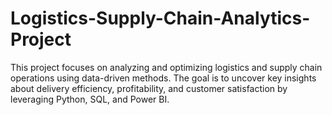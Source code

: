 # Logistics-Supply-Chain-Analytics-Project
This project focuses on analyzing and optimizing logistics and supply chain operations using data-driven methods. The goal is to uncover key insights about delivery efficiency, profitability, and customer satisfaction by leveraging Python, SQL, and Power BI.  
